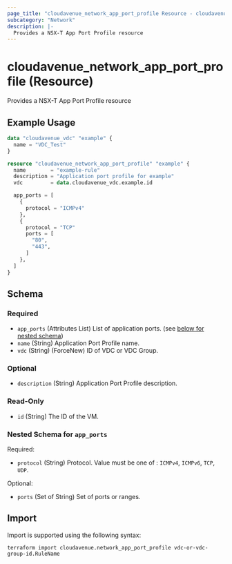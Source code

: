 ```yaml
---
page_title: "cloudavenue_network_app_port_profile Resource - cloudavenue"
subcategory: "Network"
description: |-
  Provides a NSX-T App Port Profile resource
---
```


# cloudavenue_network_app_port_profile (Resource)

Provides a NSX-T App Port Profile resource

## Example Usage

```terraform
data "cloudavenue_vdc" "example" {
  name = "VDC_Test"
}

resource "cloudavenue_network_app_port_profile" "example" {
  name        = "example-rule"
  description = "Application port profile for example"
  vdc         = data.cloudavenue_vdc.example.id

  app_ports = [
    {
      protocol = "ICMPv4"
    },
    {
      protocol = "TCP"
      ports = [
        "80",
        "443",
      ]
    },
  ]
}
```

<!-- schema generated by tfplugindocs -->
## Schema

### Required

- `app_ports` (Attributes List) List of application ports. (see [below for nested schema](#nestedatt--app_ports))
- `name` (String) Application Port Profile name.
- `vdc` (String) (ForceNew) ID of VDC or VDC Group.

### Optional

- `description` (String) Application Port Profile description.

### Read-Only

- `id` (String) The ID of the VM.

<a id="nestedatt--app_ports"></a>
### Nested Schema for `app_ports`

Required:

- `protocol` (String) Protocol. Value must be one of : `ICMPv4`, `ICMPv6`, `TCP`, `UDP`.

Optional:

- `ports` (Set of String) Set of ports or ranges.

## Import

Import is supported using the following syntax:
```shell
terraform import cloudavenue.network_app_port_profile vdc-or-vdc-group-id.RuleName
```

